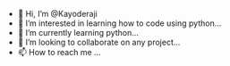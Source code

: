 - 👋 Hi, I’m @Kayoderaji
- 👀 I’m interested in learning how to code using python...
- 🌱 I’m currently learning python...
- 💞️ I’m looking to collaborate on any project...
- 📫 How to reach me ...

<!---
Kayoderaji/Kayoderaji is a ✨ special ✨ repository because its `README.md` (this file) appears on your GitHub profile.
You can click the Preview link to take a look at your changes.
--->
